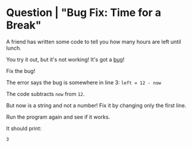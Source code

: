 # Question | "Bug Fix: Time for a Break"

A friend has written some code to tell you how many hours are left until lunch.

You try it out, but it's not working! It's got a [bug](https://en.wikipedia.org/wiki/Software_bug)!

Fix the bug!

The error says the bug is somewhere in line 3:
``left = 12 - now``

The code subtracts ``now`` from ``12``.

But now is a string and not a number! Fix it by changing only the first line.

Run the program again and see if it works.

It should print:

```
3
```
